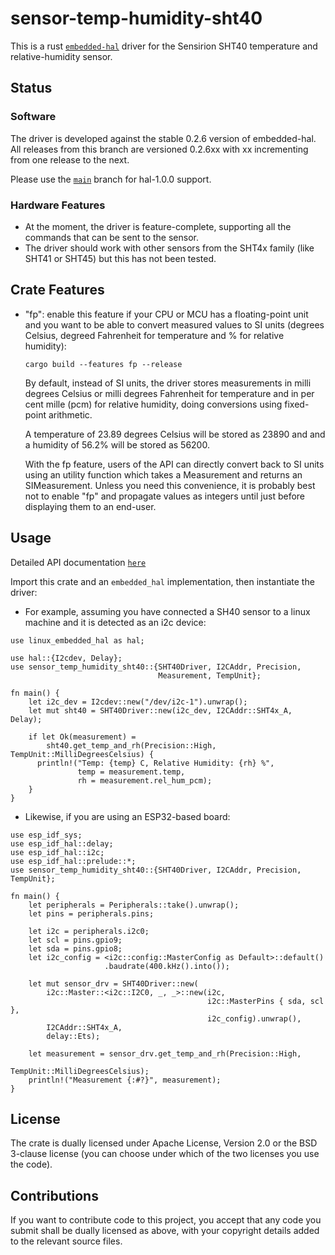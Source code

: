 # sensor-temp-humidity-sht40

This is a rust [`embedded-hal`](https://github.com/japaric/embedded-hal) 
driver for the Sensirion SHT40 temperature and relative-humidity sensor.

## Status

### Software 

The driver is developed against the stable 0.2.6 version of
embedded-hal. All releases from this branch are versioned 0.2.6xx with
xx incrementing from one release to the next.

Please use the [`main`](https://github.com/lc525/sensor-temp-humidity-sht40-rs/tree/main) branch for hal-1.0.0 support.

### Hardware Features

- At the moment, the driver is feature-complete, supporting all the commands
that can be sent to the sensor.
- The driver should work with other sensors from the SHT4x family (like SHT41 or
SHT45) but this has not been tested.

## Crate Features

- "fp": enable this feature if your CPU or MCU has a floating-point unit
  and you want to be able to convert measured values to SI units (degrees
  Celsius, degreed Fahrenheit for temperature and % for relative humidity):

  `cargo build --features fp --release`

  By default, instead of SI units, the driver stores measurements in 
  milli degrees Celsius or milli degrees Fahrenheit for temperature and in per 
  cent mille (pcm) for relative humidity, doing conversions using fixed-point
  arithmetic.

  A temperature of 23.89 degrees Celsius will be stored as 23890 and
  and a humidity of 56.2% will be stored as 56200.

  With the fp feature, users of the API can directly convert back to SI units 
  using an utility function which takes a Measurement and returns an
  SIMeasurement. Unless you need this convenience, it is probably best not to
  enable "fp" and propagate values as integers until just before displaying them
  to an end-user.

## Usage

Detailed API documentation [`here`](https://docs.rs/crate/sensor-temp-humidity-sht40/latest)

Import this crate and an `embedded_hal` implementation, then instantiate the
driver:

* For example, assuming you have connected a SH40 sensor to a linux
machine and it is detected as an i2c device:

```
use linux_embedded_hal as hal;

use hal::{I2cdev, Delay};
use sensor_temp_humidity_sht40::{SHT40Driver, I2CAddr, Precision,
                                 Measurement, TempUnit};

fn main() {
    let i2c_dev = I2cdev::new("/dev/i2c-1").unwrap();
    let mut sht40 = SHT40Driver::new(i2c_dev, I2CAddr::SHT4x_A, Delay);

    if let Ok(measurement) =
        sht40.get_temp_and_rh(Precision::High, TempUnit::MilliDegreesCelsius) {
      println!("Temp: {temp} C, Relative Humidity: {rh} %",
               temp = measurement.temp,
               rh = measurement.rel_hum_pcm);
    }
}
```

* Likewise, if you are using an ESP32-based board:

```
use esp_idf_sys;
use esp_idf_hal::delay;
use esp_idf_hal::i2c;
use esp_idf_hal::prelude::*;
use sensor_temp_humidity_sht40::{SHT40Driver, I2CAddr, Precision, TempUnit};

fn main() {
    let peripherals = Peripherals::take().unwrap();
    let pins = peripherals.pins;

    let i2c = peripherals.i2c0;
    let scl = pins.gpio9;
    let sda = pins.gpio8;
    let i2c_config = <i2c::config::MasterConfig as Default>::default()
                     .baudrate(400.kHz().into());

    let mut sensor_drv = SHT40Driver::new(
        i2c::Master::<i2c::I2C0, _, _>::new(i2c, 
                                            i2c::MasterPins { sda, scl }, 
                                            i2c_config).unwrap(), 
        I2CAddr::SHT4x_A, 
        delay::Ets);

    let measurement = sensor_drv.get_temp_and_rh(Precision::High,
                                                 TempUnit::MilliDegreesCelsius);
    println!("Measurement {:#?}", measurement);
}
```

## License

The crate is dually licensed under Apache License, Version 2.0 or the 
BSD 3-clause license (you can choose under which of the two licenses you use 
the code).

## Contributions

If you want to contribute code to this project, you accept that any code you
submit shall be dually licensed as above, with your copyright details added
to the relevant source files.
